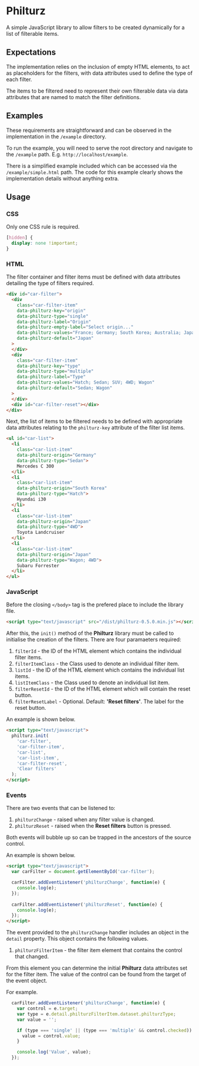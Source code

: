 # Philturz

A simple JavaScript library to allow filters to be created dynamically for a list of filterable items.

## Expectations

The implementation relies on the inclusion of empty HTML elements, to act as placeholders for the filters, with data attributes used to define the type of each filter.

The items to be filtered need to represent their own filterable data via data attributes that are named to match the filter definitions.

## Examples

These requirements are straightforward and can be observed in the implementation in the `/example` directory.

To run the example, you will need to serve the root directory and navigate to the `/example` path. E.g. `http://localhost/example`.

There is a simplified example included which can be accessed via the `/example/simple.html` path. The code for this example clearly shows the implementation details without anything extra.

## Usage

### CSS

Only one CSS rule is required.

```CSS
[hidden] {
  display: none !important;
}
```

### HTML

The filter container and filter items must be defined with data attributes detailing the type of filters required.

```HTML
<div id="car-filter">
  <div
    class="car-filter-item"
    data-philturz-key="origin"
    data-philturz-type="single"
    data-philturz-label="Origin"
    data-philturz-empty-label="Select origin..."
    data-philturz-values="France; Germany; South Korea; Australia; Japan"
    data-philturz-default="Japan"
  >
  </div>
  <div
    class="car-filter-item"
    data-philturz-key="type"
    data-philturz-type="multiple"
    data-philturz-label="Type"
    data-philturz-values="Hatch; Sedan; SUV; 4WD; Wagon"
    data-philturz-default="Sedan; Wagon"
  >
  </div>
  <div id="car-filter-reset"></div>
</div>
```

Next, the list of items to be filtered needs to be defined with appropriate data attributes relating to the `philturz-key` attribute of the filter list items.

```HTML
<ul id="car-list">
  <li
    class="car-list-item"
    data-philturz-origin="Germany"
    data-philturz-type="Sedan">
    Mercedes C 300
  </li>
  <li
    class="car-list-item"
    data-philturz-origin="South Korea"
    data-philturz-type="Hatch">
    Hyundai i30
  </li>
  <li
    class="car-list-item"
    data-philturz-origin="Japan"
    data-philturz-type="4WD">
    Toyota Landcruiser
  </li>
  <li
    class="car-list-item"
    data-philturz-origin="Japan"
    data-philturz-type="Wagon; 4WD">
    Subaru Forrester
  </li>
</ul>
```

### JavaScript

Before the closing `</body>` tag is the prefered place to include the library file.

```HTML
<script type="text/javascript" src="/dist/philturz-0.5.0.min.js"></script>
```

After this, the `init()` method of the **Philturz** library must be called to initialise the creation of the filters. There are four paramaeters required: 

1. `filterId` - the ID of the HTML element which contains the individual filter items.
2. `filterItemClass` - the Class used to denote an individual filter item.
3. `listId` - the ID of the HTML element which contains the individual list items.
4. `listItemClass` - the Class used to denote an individual list item.
5. `filterResetId` - the ID of the HTML element which will contain the reset button.
4. `filterResetLabel` - Optional. Default: **'Reset filters'**. The label for the reset button.

An example is shown below.

```HTML
<script type="text/javascript">
  philturz.init(
    'car-filter',
    'car-filter-item',
    'car-list',
    'car-list-item',
    'car-filter-reset',
    'Clear filters'
  );
</script>
```

### Events

There are two events that can be listened to:

1. `philturzChange` - raised when any filter value is changed.
2. `philturzReset` - raised when the **Reset filters** button is pressed.

Both events will bubble up so can be trapped in the ancestors of the source control.

An example is shown below.

```HTML
<script type="text/javascript">
  var carFilter = document.getElementById('car-filter');

  carFilter.addEventListener('philturzChange', function(e) {
    console.log(e);
  });
  
  carFilter.addEventListener('philturzReset', function(e) {
    console.log(e);
  });
</script>
```

The event provided to the `philturzChange` handler includes an object in the `detail` property. This object contains the following values.

1. `philturzFilterItem` - the filter item element that contains the control that changed.

From this element you can determine the initial **Philturz** data attributes set for the filter item. The value of the control can be found from the target of the event object.

For example.

```JavaScript
  carFilter.addEventListener('philturzChange', function(e) {
    var control = e.target;
    var type = e.detail.philturzFilterItem.dataset.philturzType;
    var value = '';

    if (type === 'single' || (type === 'multiple' && control.checked)) {
      value = control.value;
    }

    console.log('Value', value);
  });
```
